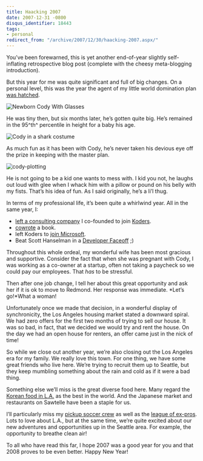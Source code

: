 ```yaml
---
title: Haacking 2007
date: 2007-12-31 -0800
disqus_identifier: 18443
tags:
- personal
redirect_from: "/archive/2007/12/30/haacking-2007.aspx/"
---
```


You’ve been forewarned, this is yet another end-of-year slightly
self-inflating retrospective blog post (complete with the cheesy
meta-blogging introduction).

But this year for me was quite significant and full of big changes. On a
personal level, this was the year the agent of my little world
domination plan [was
hatched](https://haacked.com/archive/2007/06/06/introducing-cody-yokoyama-haack.aspx "Introducing Cody Yokoyama Haack").

![Newborn Cody With
Glasses](https://haacked.com/images/haacked_com/WindowsLiveWriter/Haacking-2007_CF90/newborn-cody-with-glasses_3.jpg "Newborn Cody With Glasses")

He was tiny then, but six months later, he’s gotten quite big. He’s
remained in the 95^th^ percentile in height for a baby his age.

![Cody in a shark
costume](https://haacked.com/images/haacked_com/WindowsLiveWriter/Haacking-2007_CF90/shark-cody_3.jpg "Eating like a shark leads to rapid growth")

As much fun as it has been with Cody, he’s never taken his devious eye
off the prize in keeping with the master plan.

![cody-plotting](https://haacked.com/images/haacked_com/WindowsLiveWriter/Haacking-2007_CF90/cody-plotting_3.jpg "cody-plotting")

He is not going to be a kid one wants to mess with. I kid you not, he
laughs out loud with glee when I whack him with a pillow or pound on his
belly with my fists. That’s his idea of fun. As I said originally, he’s
a li’l thug.

In terms of my professional life, it’s been quite a whirlwind year. All
in the same year, I:

-   [left a consulting
    company](https://haacked.com/archive/2007/05/11/my-last-day-before-starting-a-new-career.aspx "New Career")
    I co-founded to join
    [Koders](http://koders.com/ "Open Source Search").
-   [cowrote](https://haacked.com/archive/2007/09/19/buy-our-book-and-become-an-asp.net-bad-ass.aspx "Buy our book")
    a book.
-   left Koders to [join
    Microsoft](https://haacked.com/archive/2007/09/17/why-is-microsoft-removing-my-mvp-status.aspx "Why is Microsoft removing my MVP Status").
-   Beat Scott Hanselman in a [Developer
    Faceoff](http://www.codesqueeze.com/developer-faceoff-scott-hanselman-vs-phil-haack "Developer Faceoff")
    ;)

Throughout this whole ordeal, my wonderful wife has been most gracious
and supportive. Consider the fact that when she was pregnant with Cody,
I was working as a co-owner at a startup, often not taking a paycheck so
we could pay our employees. That *has* to be stressful.

Then after one job change, I tell her about this great opportunity and
ask her if it is ok to move to Redmond. Her response was immediate.
*Let’s go!*What a woman!

Unfortunately once we made that decision, in a wonderful display of
synchronicity, the Los Angeles housing market stated a downward spiral.
We had zero offers for the first two months of trying to sell our house.
It was so bad, in fact, that we decided we would try and rent the house.
On the day we had an open house for renters, an offer came just in the
nick of time!

So while we close out another year, we’re also closing out the Los
Angeles era for my family. We really love this town. For one thing, we
have some great friends who live here. We’re trying to recruit them up
to Seattle, but they keep mumbling something about the rain and cold as
if it were a bad thing.

Something else we’ll miss is the great diverse food here. Many regard
the [Korean food in
L.A.](https://haacked.com/archive/2005/03/17/Good_Korean_Food_In_Los_Angeles.aspx "Good Korean Food")
as the best in the world. And the Japanese market and restaurants on
Sawtelle have been a staple for us.

I’ll particularly miss my [pickup soccer
crew](https://haacked.com/archive/2005/05/16/ForTheLoveOfSoccer.aspx "For the love of soccer")
as well as the [league of
ex-pros](https://haacked.com/archive/2006/08/23/Soccer_Beat_Down.aspx "Soccer Beatdown").
Lots to love about L.A., but at the same time, we’re quite excited about
our new adventures and opportunities up in the Seattle area. For
example, the opportunity to breathe clean air!

To all who have read this far, I hope 2007 was a good year for you and
that 2008 proves to be even better. Happy New Year!


